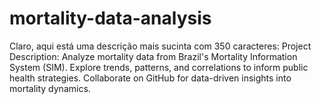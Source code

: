 # mortality-data-analysis
 Claro, aqui está uma descrição mais sucinta com 350 caracteres:  Project Description:  Analyze mortality data from Brazil's Mortality Information System (SIM). Explore trends, patterns, and correlations to inform public health strategies. Collaborate on GitHub for data-driven insights into mortality dynamics.
